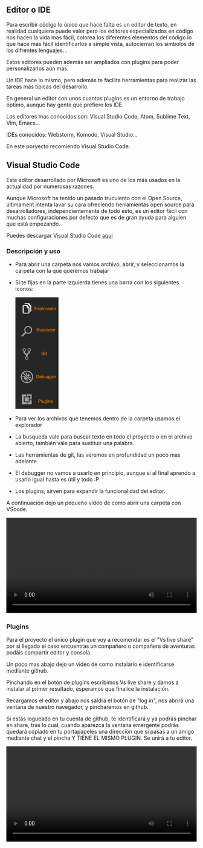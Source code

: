 ## Editor o IDE

Para escribir código lo único que hace falta es un editor de texto, en realidad cualquiera puede valer
pero los editores especializados en código nos hacen la vida mas fácil, colorea los diferentes elementos
del código lo que hace más fácil identificarlos a simple vista, autocierran los simbolos de los difrentes 
lenguajes...

Estos editores pueden además ser ampliados con plugins para poder personalizarlos aún mas.

Un IDE hace lo mismo, pero además te facilita herramientas para realizar las tareas más típicas del desarrollo.

En general un editor con unos cuantos plugins es un entorno de trabajo óptimo, aunque hay gente que prefiere
los IDE.

Los editores mas conocidos son: Visual Studio Code, Atom, Sublime Text, Vim, Emacs...

IDEs conocídos: Webstorm, Komodo, Visual Studio...

En este poryecto recomiendo Visual Studio Code.

## Visual Studio Code

Este editor desarrollado por Microsoft es uno de los más usados en la actualidad por numerosas razones.

Aunque Microsoft ha tenido un pasado truculento con el Open Source, últimament intenta lavar su cara
ofreciendo herramientas open source para desarrolladores, independientemente de todo esto, es un editor fácil
con muchas configuraciones por defecto que es de gran ayuda para alguien que está empezando.

Puedes descargar Visual Studio Code [aquí](https://code.visualstudio.com/download)

### Descripción y uso

- Para abrir una carpeta nos vamos archivo, abrir, y seleccionamos la carpeta con la que queremos trabajar
- Si te fijas en la parte izquierda tienes una barra con los siguientes iconos:

  ![](./img/editor/botonera.png) 

- Para ver los archivos que tenemos dentro de la carpeta usamos el explorador
- La busqueda vale para buscar texto en todo el proyecto o en el archivo abierto, también vale para sustituir una palabra.
- Las herramientas de git, las veremos en profundidad un poco mas adelante
- El debugger no vamos a usarlo en principio, aunque si al final aprendo a usarlo igual hasta es útil y todo :P
- Los plugins, sirven para expandir la funcionalidad del editor.

A continuación dejo un pequeño video de como abrir una carpeta con VScode.

<video controls autoplay width="100%">
  <source src="./img/editor/vscodeOpen.mp4" type="video/mp4">
</video>

### Plugins

Para el proyecto el único plugin que voy a recomendar es el "Vs live share" por si llegado el caso encuentras un compañero o compañera de aventuras podáis compartir editor y consola.

Un poco mas abajo dejo un video de como instalarlo e identificarse mediante github.

Pinchando en el botón de plugins escribimos Vs live share y damos a instalar al primer resultado, esperamos que finalice la instalación.

Recargamos el editor y abajo nos saldrá el botón de "log in", nos abrirá una ventana de nuestro navegador, y pincharemos en github.

Si estás logueado en tu cuenta de github, te identificará y ya podrás pinchar en share, tras lo cual, cuando aparezca la ventana emergente
podrás quedará copiado en tu portapapeles una dirección que si pasas a un amigo mediante chat y el pincha Y TIENE EL MISMO PLUGIN. Se unirá a tu editor.

<video controls autoplay width="100%">
  <source src="./img/editor/vsshare.mp4" type="video/mp4">
</video>


